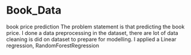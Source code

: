 # Book_Data
book price prediction
The problem statement is that predicting the book price.
I done a data preprocessing in the dataset, there are lot of data cleaning is did on dataset to prepare for modelling.
I applied a Linear regression, RandomForestRegression
